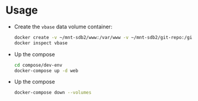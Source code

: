 

# Usage

* Create the `vbase` data volume container:

    ```bash
    docker create -v ~/mnt-sdb2/www:/var/www -v ~/mnt-sdb2/git-repo:/git-repo --name vbase alpine /bin/true
    docker inspect vbase
    ```
        
* Up the compose

    ```bash
    cd compose/dev-env
    docker-compose up -d web
    ```
    
* Up the compose

    ```bash
    docker-compose down --volumes
    ```
    
    
    